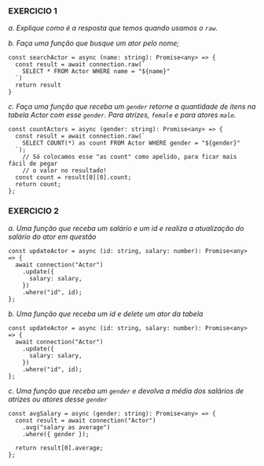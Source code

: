 ### EXERCICIO 1
*a. Explique como é a resposta que temos quando usamos o `raw`.* 

*b. Faça uma função que busque um ator pelo nome;*
```
const searchActor = async (name: string): Promise<any> => {
  const result = await connection.raw(`
    SELECT * FROM Actor WHERE name = "${name}"
  `)
  return result
}
```

*c. Faça uma função que receba um `gender` retorne a quantidade de itens na tabela Actor com esse `gender`. Para atrizes, `female` e para atores `male`.*
```
const countActors = async (gender: string): Promise<any> => {
  const result = await connection.raw(`
    SELECT COUNT(*) as count FROM Actor WHERE gender = "${gender}"
  `);
	// Só colocamos esse "as count" como apelido, para ficar mais fácil de pegar
	// o valor no resultado!
  const count = result[0][0].count;
  return count;
};
```

### EXERCICIO 2
*a. Uma função que receba um salário e um id e realiza a atualização do salário do ator em questão*
```
const updateActor = async (id: string, salary: number): Promise<any> => {
  await connection("Actor")
    .update({
      salary: salary,
    })
    .where("id", id);
};
```

*b. Uma função que receba um id e delete um ator da tabela*
```
const updateActor = async (id: string, salary: number): Promise<any> => {
  await connection("Actor")
    .update({
      salary: salary,
    })
    .where("id", id);
};
```

*c. Uma função que receba um `gender` e devolva a média dos salários de atrizes ou atores desse `gender`*
```
const avgSalary = async (gender: string): Promise<any> => {
  const result = await connection("Actor")
    .avg("salary as average")
    .where({ gender });

  return result[0].average;
};
```
